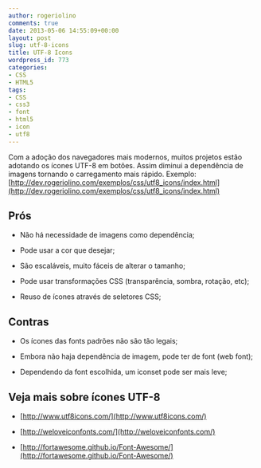 ```yaml
---
author: rogeriolino
comments: true
date: 2013-05-06 14:55:09+00:00
layout: post
slug: utf-8-icons
title: UTF-8 Icons
wordpress_id: 773
categories:
- CSS
- HTML5
tags:
- CSS
- css3
- font
- html5
- icon
- utf8
---
```


Com a adoção dos navegadores mais modernos, muitos projetos estão adotando os ícones UTF-8 em botões. Assim diminui a dependência de imagens tornando o carregamento mais rápido. Exemplo: [http://dev.rogeriolino.com/exemplos/css/utf8_icons/index.html](http://dev.rogeriolino.com/exemplos/css/utf8_icons/index.html)



## Prós





    
  * Não há necessidade de imagens como dependência;

    
  * Pode usar a cor que desejar;

    
  * São escaláveis, muito fáceis de alterar o tamanho;

    
  * Pode usar transformações CSS (transparência, sombra, rotação, etc);

    
  * Reuso de ícones através de seletores CSS;





## Contras





    
  * Os ícones das fonts padrões não são tão legais;

    
  * Embora não haja dependência de imagem, pode ter de font (web font);

    
  * Dependendo da font escolhida, um iconset pode ser mais leve;






## Veja mais sobre ícones UTF-8





    
  * [http://www.utf8icons.com/](http://www.utf8icons.com/)
    
  * [http://weloveiconfonts.com/](http://weloveiconfonts.com/)

    
  * [http://fortawesome.github.io/Font-Awesome/](http://fortawesome.github.io/Font-Awesome/)


